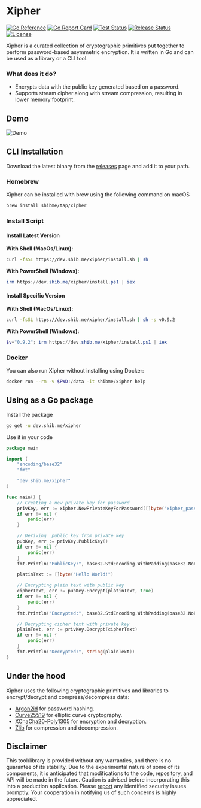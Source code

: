 # Xipher
[![Go Reference](https://pkg.go.dev/badge/dev.shib.me/xipher.svg)](https://pkg.go.dev/dev.shib.me/xipher)
[![Go Report Card](https://goreportcard.com/badge/dev.shib.me/xipher)](https://goreportcard.com/report/dev.shib.me/xipher)
[![Test Status](https://github.com/shibme/xipher/actions/workflows/test.yml/badge.svg)](https://github.com/shibme/xipher/actions/workflows/test.yml)
[![Release Status](https://github.com/shibme/xipher/actions/workflows/release.yml/badge.svg)](https://github.com/shibme/xipher/actions/workflows/release.yml)
[![License](https://img.shields.io/github/license/shibme/xipher)](https://github.com/shibme/xipher/blob/main/LICENSE)

Xipher is a curated collection of cryptographic primitives put together to perform password-based asymmetric encryption. It is written in Go and can be used as a library or a CLI tool.

### What does it do?
- Encrypts data with the public key generated based on a password.
- Supports stream cipher along with stream compression, resulting in lower memory footprint.

## Demo

![Demo](https://dev.shib.me/xipher/demo/xipher_text.gif)

## CLI Installation
Download the latest binary from the [releases](https://github.com/shibme/xipher/releases/latest) page and add it to your path.

### Homebrew
Xipher can be installed with brew using the following command on macOS
```zsh
brew install shibme/tap/xipher
```

### Install Script

#### Install Latest Version
**With Shell (MacOs/Linux):**
```sh
curl -fsSL https://dev.shib.me/xipher/install.sh | sh
```
**With PowerShell (Windows):**
```powershell
irm https://dev.shib.me/xipher/install.ps1 | iex
```

#### Install Specific Version
**With Shell (MacOs/Linux):**
```sh
curl -fsSL https://dev.shib.me/xipher/install.sh | sh -s v0.9.2
```
**With PowerShell (Windows):**
```powershell
$v="0.9.2"; irm https://dev.shib.me/xipher/install.ps1 | iex
```

### Docker
You can also run Xipher without installing using Docker:
```zsh
docker run --rm -v $PWD:/data -it shibme/xipher help
```


## Using as a Go package
Install the package
```sh
go get -u dev.shib.me/xipher
```
Use it in your code
```go
package main

import (
	"encoding/base32"
	"fmt"

	"dev.shib.me/xipher"
)

func main() {
	// Creating a new private key for password
	privKey, err := xipher.NewPrivateKeyForPassword([]byte("xipher_password"))
	if err != nil {
		panic(err)
	}

	// Deriving  public key from private key
	pubKey, err := privKey.PublicKey()
	if err != nil {
		panic(err)
	}
	fmt.Println("PublicKey:", base32.StdEncoding.WithPadding(base32.NoPadding).EncodeToString(pubKey.Bytes()))

	platinText := []byte("Hello World!")

	// Encrypting plain text with public key
	cipherText, err := pubKey.Encrypt(platinText, true)
	if err != nil {
		panic(err)
	}
	fmt.Println("Encrypted:", base32.StdEncoding.WithPadding(base32.NoPadding).EncodeToString(cipherText))

	// Decrypting cipher text with private key
	plainText, err := privKey.Decrypt(cipherText)
	if err != nil {
		panic(err)
	}
	fmt.Println("Decrypted:", string(plainText))
}
```

## Under the hood
Xipher uses the following cryptographic primitives and libraries to encrypt/decrypt and compress/decompress data:
- [Argon2id](https://en.wikipedia.org/wiki/Argon2) for password hashing.
- [Curve25519](https://en.wikipedia.org/wiki/Curve25519) for elliptic curve cryptography.
- [XChaCha20-Poly1305](https://en.wikipedia.org/wiki/ChaCha20-Poly1305) for encryption and decryption.
- [Zlib](https://en.wikipedia.org/wiki/Zlib) for compression and decompression.

## Disclaimer
This tool/library is provided without any warranties, and there is no guarantee of its stability. Due to the experimental nature of some of its components, it is anticipated that modifications to the code, repository, and API will be made in the future. Caution is advised before incorporating this into a production application. Please [report](https://github.com/shibme/xipher/security/advisories) any identified security issues promptly. Your cooperation in notifying us of such concerns is highly appreciated.
